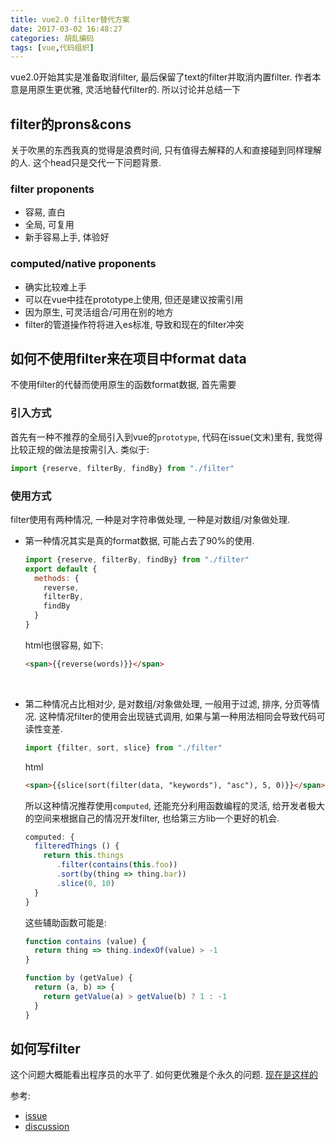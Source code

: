 ```yaml
---
title: vue2.0 filter替代方案
date: 2017-03-02 16:48:27
categories: 胡乱编码
tags: [vue,代码组织]
---
```

vue2.0开始其实是准备取消filter, 最后保留了text的filter并取消内置filter. 作者本意是用原生更优雅, 灵活地替代filter的. 所以讨论并总结一下

<!--more-->

## filter的prons&cons

关于吹黑的东西我真的觉得是浪费时间, 只有值得去解释的人和直接碰到同样理解的人. 这个head只是交代一下问题背景.

### filter proponents

+ 容易, 直白
+ 全局, 可复用
+ 新手容易上手, 体验好

### computed/native proponents

+ 确实比较难上手
+ 可以在vue中挂在prototype上使用, 但还是建议按需引用
+ 因为原生, 可灵活组合/可用在别的地方
+ filter的管道操作符将进入es标准, 导致和现在的filter冲突

## 如何不使用filter来在项目中format data

不使用filter的代替而使用原生的函数format数据, 首先需要

### 引入方式

首先有一种不推荐的全局引入到vue的`prototype`, 代码在issue(文末)里有, 我觉得比较正规的做法是按需引入.  类似于:

```js
import {reserve, filterBy, findBy} from "./filter"
```

### 使用方式

filter使用有两种情况, 一种是对字符串做处理, 一种是对数组/对象做处理.

+ 第一种情况其实是真的format数据, 可能占去了90%的使用.

  ```js
  import {reserve, filterBy, findBy} from "./filter"
  export default {
    methods: {
      reverse,
      filterBy,
      findBy
    }
  }
  ```

  html也很容易, 如下:

  ```html
  <span>{{reverse(words)}}</span>
  ```

  ​

+ 第二种情况占比相对少, 是对数组/对象做处理, 一般用于过滤, 排序, 分页等情况. 这种情况filter的使用会出现链式调用, 如果与第一种用法相同会导致代码可读性变差.

  ```js
  import {filter, sort, slice} from "./filter"
  ```

  html

  ```html
  <span>{{slice(sort(filter(data, "keywords"), "asc"), 5, 0)}}</span>
  ```

  所以这种情况推荐使用`computed`, 还能充分利用函数编程的灵活, 给开发者极大的空间来根据自己的情况开发filter, 也给第三方lib一个更好的机会.

  ```js
  computed: {
    filteredThings () {
      return this.things
         .filter(contains(this.foo))
         .sort(by(thing => thing.bar))
         .slice(0, 10)
    }
  }
  ```

  这些辅助函数可能是:

  ```js
  function contains (value) {
    return thing => thing.indexOf(value) > -1
  }

  function by (getValue) {
    return (a, b) => {
      return getValue(a) > getValue(b) ? 1 : -1
    }
  }
  ```

## 如何写filter

这个问题大概能看出程序员的水平了. 如何更优雅是个永久的问题. [现在是这样的](https://github.com/fjonas/vueFormatData)



参考:

+ [issue](https://github.com/vuejs/vue/issues/2756)
+ [discussion](https://forum-archive.vuejs.org/topic/3896/i-m-going-to-miss-filters-in-vue-2-0)